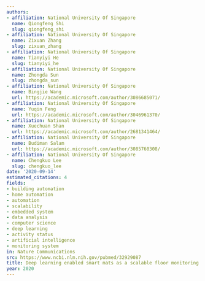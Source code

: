 ```yaml
---
authors:
- affiliation: National University Of Singapore
  name: Qiongfeng Shi
  slug: qiongfeng_shi
- affiliation: National University Of Singapore
  name: Zixuan Zhang
  slug: zixuan_zhang
- affiliation: National University Of Singapore
  name: Tianyiyi He
  slug: tianyiyi_he
- affiliation: National University Of Singapore
  name: Zhongda Sun
  slug: zhongda_sun
- affiliation: National University Of Singapore
  name: Bingjie Wang
  url: https://academic.microsoft.com/author/3086685071/
- affiliation: National University Of Singapore
  name: Yuqin Feng
  url: https://academic.microsoft.com/author/3046961370/
- affiliation: National University Of Singapore
  name: Xuechuan Shan
  url: https://academic.microsoft.com/author/2681341464/
- affiliation: National University Of Singapore
  name: Budiman Salam
  url: https://academic.microsoft.com/author/3085760308/
- affiliation: National University Of Singapore
  name: Chengkuo Lee
  slug: chengkuo_lee
date: '2020-09-14'
estimated_citations: 4
fields:
- building automation
- home automation
- automation
- scalability
- embedded system
- data analysis
- computer science
- deep learning
- activity status
- artificial intelligence
- monitoring system
in: Nature Communications
src: https://www.ncbi.nlm.nih.gov/pubmed/32929087
title: Deep learning enabled smart mats as a scalable floor monitoring system.
year: 2020
---
```

